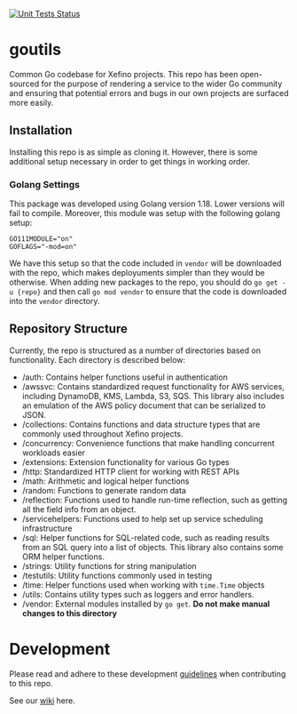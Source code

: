 [![Unit Tests Status](https://github.com/xefino/goutils/actions/workflows/test.yml/badge.svg)](https://github.com/xefino/goutils/actions)

# goutils
Common Go codebase for Xefino projects. This repo has been open-sourced for the purpose of rendering a service to the wider Go community and ensuring that potential errors and bugs in our own projects are surfaced more easily.

## Installation
Installing this repo is as simple as cloning it. However, there is some additional setup necessary in order to get things in working order.

### Golang Settings
This package was developed using Golang version 1.18. Lower versions will fail to compile. Moreover, this module was setup with the following golang setup:

```
GO111MODULE="on"
GOFLAGS="-mod=on"
```

We have this setup so that the code included in `vendor` will be downloaded with the repo, which makes deployuments simpler than they would be otherwise. When adding new packages to the repo, you should do `go get -u {repo}` and then call `go mod vendor` to ensure that the code is downloaded into the `vendor` directory.

## Repository Structure
Currently, the repo is structured as a number of directories based on functionality. Each directory is described below:

- /auth: Contains helper functions useful in authentication
- /awssvc: Contains standardized request functionality for AWS services, including DynamoDB, KMS, Lambda, S3, SQS. This library also includes an emulation of the AWS policy document that can be serialized to JSON.
- /collections: Contains functions and data structure types that are commonly used throughout Xefino projects.
- /concurrency: Convenience functions that make handling concurrent workloads easier
- /extensions: Extension functionality for various Go types
- /http: Standardized HTTP client for working with REST APIs
- /math: Arithmetic and logical helper functions
- /random: Functions to generate random data
- /reflection: Functions used to handle run-time reflection, such as getting all the field info from an object.
- /servicehelpers: Functions used to help set up service scheduling infrastructure
- /sql: Helper functions for SQL-related code, such as reading results from an SQL query into a list of objects. This library also contains some ORM helper functions.
- /strings: Utility functions for string manipulation
- /testutils: Utility functions commonly used in testing
- /time: Helper functions used when working with `time.Time` objects
- /utils: Contains utility types such as loggers and error handlers.
- /vendor: External modules installed by `go get`. **Do not make manual changes to this directory**

# Development
Please read and adhere to these development [guidelines](CONTRIBUTING.md) when contributing to this repo.

See our [wiki](https://github.com/xefino/goutils/wiki) here.
